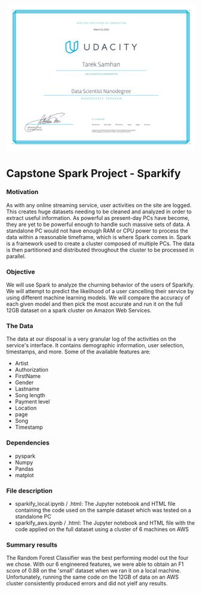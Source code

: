 <p align="center"><img src="/img/certificate.jpg?raw=true"/></p>

# Capstone Spark Project - Sparkify

### Motivation

As with any online streaming service, user activities on the site are logged. This creates huge datasets needing to be cleaned and analyzed in order to extract useful information. As powerful as present-day PCs have become, they are yet to be powerful enough to handle such massive sets of data. A standalone PC would not have enough RAM or CPU power to process the data within a reasonable timeframe, which is where Spark comes in. Spark is a framework used to create a cluster composed of multiple PCs. The data is then partitioned and distributed throughout the cluster to be processed in parallel.

### Objective

We will use Spark to analyze the churning behavior of the users of Sparkify. We will attempt to predict the likelihood of a user cancelling their service by using different machine learning models. We will compare the accuracy of each given model and then pick the most accurate and run it on the full 12GB dataset on a spark cluster on Amazon Web Services.

### The Data

The data at our disposal is a very granular log of the activities on the service's interface. It contains demographic information, user selection, timestamps, and more. Some of the available features are:

* Artist
* Authorization
* FirstName
* Gender
* Lastname
* Song length
* Payment level
* Location
* page
* Song
* Timestamp

### Dependencies

* pyspark
* Numpy
* Pandas
* matplot

### File description

* sparkify_local.ipynb / .html: The Jupyter notebook and HTML file containing the code used on the sample dataset which was tested on a standalone PC
* sparkify_aws.ipynb / .html: The Jupyter notebook and HTML file with the code applied on the full dataset using a cluster of 6 machines on AWS

### Summary results

The Random Forest Classifier was the best performing model out the four we chose. With our 6 engineered features, we were able to obtain an F1 score of 0.88 on the 'small' dataset when we ran it on a local machine. Unfortunately, running the same code on the 12GB of data on an AWS cluster consistently produced errors and did not yielf any results.